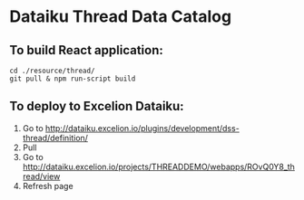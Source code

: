 # Dataiku Thread Data Catalog

## To build React application:

```
cd ./resource/thread/
git pull & npm run-script build
```

## To deploy to Excelion Dataiku:
1) Go to http://dataiku.excelion.io/plugins/development/dss-thread/definition/
2) Pull
3) Go to http://dataiku.excelion.io/projects/THREADDEMO/webapps/ROvQ0Y8_thread/view
4) Refresh page